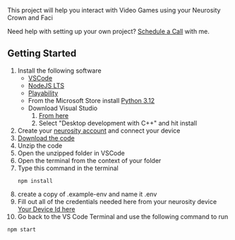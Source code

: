 This project will help you interact with Video Games using your
Neurosity Crown and Faci

Need help with setting up your own project? [Schedule a Call](https://tidycal.com/tylerlemke/ai-consulting-call) with me.

## Getting Started

1. Install the following software
   - [VSCode](https://code.visualstudio.com/download)
   - [NodeJS LTS](https://nodejs.org/en)
   - [Playability](https://www.playability.gg/download)
   - From the Microsoft Store install [Python 3.12](https://apps.microsoft.com/detail/9ncvdn91xzqp?hl=en-US&gl=US)
   - Download Visual Studio
     1. [From here](https://visualstudio.microsoft.com/thank-you-downloading-visual-studio/?sku=Community)
     2. Select "Desktop development with C++" and hit install
2. Create your [neurosity account](https://console.neurosity.co/) and connect your device
3. [Download the code](https://github.com/tyler-lemke/neurosity-openai-starter/archive/refs/heads/main.zip)
4. Unzip the code
5. Open the unzipped folder in VSCode
6. Open the terminal from the context of your folder
7. Type this command in the terminal
   ```
   npm install
   ```
8. create a copy of .example-env and name it .env
9. Fill out all of the credentials needed here from your neurosity device [Your Device Id here](https://console.neurosity.co/settings)
10. Go back to the VS Code Terminal and use the following command to run

```
npm start
```
